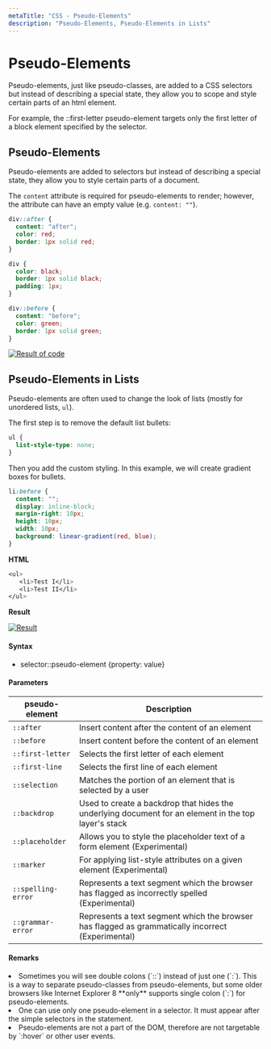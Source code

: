 ```yaml
---
metaTitle: "CSS - Pseudo-Elements"
description: "Pseudo-Elements, Pseudo-Elements in Lists"
---
```


# Pseudo-Elements

Pseudo-elements, just like pseudo-classes, are added to a CSS selectors but instead of describing a special state, they allow you to scope and style certain parts of an html element.

For example, the ::first-letter pseudo-element targets only the first letter of a block element specified by the selector.

## Pseudo-Elements

Pseudo-elements are added to selectors but instead of describing a special state, they allow you to style certain parts of a document.

The `content` attribute is required for pseudo-elements to render; however, the attribute can have an empty value (e.g. `content: ""`).

```css
div::after {
  content: "after";
  color: red;
  border: 1px solid red;
}

div {
  color: black;
  border: 1px solid black;
  padding: 1px;
}

div::before {
  content: "before";
  color: green;
  border: 1px solid green;
}
```

[<img src="http://i.stack.imgur.com/5Lu08.png" alt="Result of code" />](http://i.stack.imgur.com/5Lu08.png)

## Pseudo-Elements in Lists

Pseudo-elements are often used to change the look of lists (mostly for unordered lists, `ul`).

The first step is to remove the default list bullets:

```css
ul {
  list-style-type: none;
}
```

Then you add the custom styling. In this example, we will create gradient boxes for bullets.

```css
li:before {
  content: "";
  display: inline-block;
  margin-right: 10px;
  height: 10px;
  width: 10px;
  background: linear-gradient(red, blue);
}
```

**HTML**

```css
<ul>
   <li>Test I</li>
   <li>Test II</li>
</ul>

```

**Result**

[<img src="https://i.stack.imgur.com/y47uU.png" alt="Result" />](https://i.stack.imgur.com/y47uU.png)

#### Syntax

- selector::pseudo-element {property: value}

#### Parameters

| pseudo-element     | Description                                                                                          |
| ------------------ | ---------------------------------------------------------------------------------------------------- |
| `::after`          | Insert content after the content of an element                                                       |
| `::before`         | Insert content before the content of an element                                                      |
| `::first-letter`   | Selects the first letter of each element                                                             |
| `::first-line`     | Selects the first line of each element                                                               |
| `::selection`      | Matches the portion of an element that is selected by a user                                         |
| `::backdrop`       | Used to create a backdrop that hides the underlying document for an element in the top layer's stack |
| `::placeholder`    | Allows you to style the placeholder text of a form element (Experimental)                            |
| `::marker`         | For applying list-style attributes on a given element (Experimental)                                 |
| `::spelling-error` | Represents a text segment which the browser has flagged as incorrectly spelled (Experimental)        |
| `::grammar-error`  | Represents a text segment which the browser has flagged as grammatically incorrect (Experimental)    |

#### Remarks

<li>
Sometimes you will see double colons (`::`) instead of just one (`:`). This is a way to separate pseudo-classes from pseudo-elements, but some older browsers like Internet Explorer 8 **only** supports single colon (`:`) for pseudo-elements.
</li>
<li>
One can use only one pseudo-element in a selector. It must appear after the simple selectors in the statement.
</li>
<li>
Pseudo-elements are not a part of the DOM, therefore are not targetable by `:hover` or other user events.
</li>
